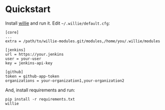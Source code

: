 # Quickstart

Install [willie](http://willie.dftba.net/) and run it.
Edit `~/.willie/default.cfg`:

```
[core]
...
extra = /path/to/willie-modules.git/modules,/home/you/.willie/modules

[jenkins]
url = https://your.jenkins
user = your-user
key = jenkins-api-key

[github]
token = github-app-token
organizations = your-organization1,your-organization2
```

And, install requirements and run:

```
pip install -r requirements.txt
willie
```
